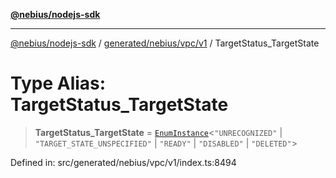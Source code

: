[**@nebius/nodejs-sdk**](../../../../../README.md)

---

[@nebius/nodejs-sdk](../../../../../README.md) / [generated/nebius/vpc/v1](../README.md) / TargetStatus_TargetState

# Type Alias: TargetStatus_TargetState

> **TargetStatus_TargetState** = [`EnumInstance`](../../../../../runtime/protos/enum/type-aliases/EnumInstance.md)\<`"UNRECOGNIZED"` \| `"TARGET_STATE_UNSPECIFIED"` \| `"READY"` \| `"DISABLED"` \| `"DELETED"`\>

Defined in: src/generated/nebius/vpc/v1/index.ts:8494
